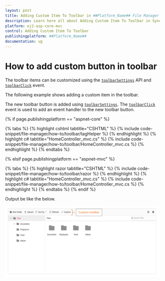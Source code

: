 ```yaml
---
layout: post
title: Adding Custom Item To Toolbar in ##Platform_Name## File Manager Component
description: Learn here all about Adding Custom Item To Toolbar in Syncfusion ##Platform_Name## File Manager component and more.
platform: ej2-asp-core-mvc
control: Adding Custom Item To Toolbar
publishingplatform: ##Platform_Name##
documentation: ug
---
```


# How to add custom button in toolbar

The toolbar items can be customized using the [`toolbarSettings`](https://help.syncfusion.com/cr/aspnetcore-js2/Syncfusion.EJ2~Syncfusion.EJ2.FileManager.FileManager~ToolbarSettings.html) API and [`toolbarClick`](https://help.syncfusion.com/cr/aspnetcore-js2/Syncfusion.EJ2~Syncfusion.EJ2.FileManager.FileManager~ToolbarClick.html) event.

The following example shows adding a custom item in the toolbar.

The new toolbar button is added using [`toolbarSettings`](https://help.syncfusion.com/cr/aspnetcore-js2/Syncfusion.EJ2~Syncfusion.EJ2.FileManager.FileManager~ToolbarSettings.html). The [`toolbarClick`](https://help.syncfusion.com/cr/aspnetcore-js2/Syncfusion.EJ2~Syncfusion.EJ2.FileManager.FileManager~ToolbarClick.html) event is used to add an event handler to the new toolbar button.

{% if page.publishingplatform == "aspnet-core" %}

{% tabs %}
{% highlight cshtml tabtitle="CSHTML" %}
{% include code-snippet/file-manager/how-to/toolbar/tagHelper %}
{% endhighlight %}
{% highlight c# tabtitle="HomeController_mvc.cs" %}
{% include code-snippet/file-manager/how-to/toolbar/HomeController_mvc.cs %}
{% endhighlight %}
{% endtabs %}

{% elsif page.publishingplatform == "aspnet-mvc" %}

{% tabs %}
{% highlight razor tabtitle="CSHTML" %}
{% include code-snippet/file-manager/how-to/toolbar/razor %}
{% endhighlight %}
{% highlight c# tabtitle="HomeController_mvc.cs" %}
{% include code-snippet/file-manager/how-to/toolbar/HomeController_mvc.cs %}
{% endhighlight %}
{% endtabs %}
{% endif %}



Output be like the below.

![FileManager custom toolbar item](../images/custom_toolbar.png)